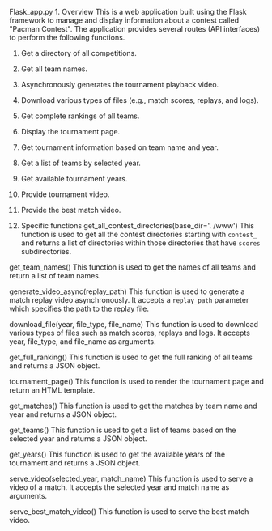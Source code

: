 Flask_app.py 1. Overview
This is a web application built using the Flask framework to manage and display information about a contest called "Pacman Contest". The application provides several routes (API interfaces) to perform the following functions. 

1. Get a directory of all competitions. 
2. Get all team names.
3. Asynchronously generates the tournament playback video. 
4. Download various types of files (e.g., match scores, replays, and logs). 
5. Get complete rankings of all teams.
6. Display the tournament page. 
7. Get tournament information based on team name and year. 
8. Get a list of teams by selected year. 
9. Get available tournament years. 
10. Provide tournament video. 
11. Provide the best match video.

2. Specific functions
get_all_contest_directories(base_dir='. /www')
This function is used to get all the contest directories starting with `contest_` and returns a list of directories within those directories that have `scores` subdirectories.

get_team_names()
This function is used to get the names of all teams and return a list of team names.

generate_video_async(replay_path)
This function is used to generate a match replay video asynchronously. It accepts a `replay_path` parameter which specifies the path to the replay file.

download_file(year, file_type, file_name)
This function is used to download various types of files such as match scores, replays and logs. It accepts year, file_type, and file_name as arguments.

get_full_ranking()
This function is used to get the full ranking of all teams and returns a JSON object.

tournament_page()
This function is used to render the tournament page and return an HTML template.

get_matches()
This function is used to get the matches by team name and year and returns a JSON object.

get_teams()
This function is used to get a list of teams based on the selected year and returns a JSON object.

get_years()
This function is used to get the available years of the tournament and returns a JSON object.

serve_video(selected_year, match_name)
This function is used to serve a video of a match. It accepts the selected year and match name as arguments.

serve_best_match_video()
This function is used to serve the best match video.